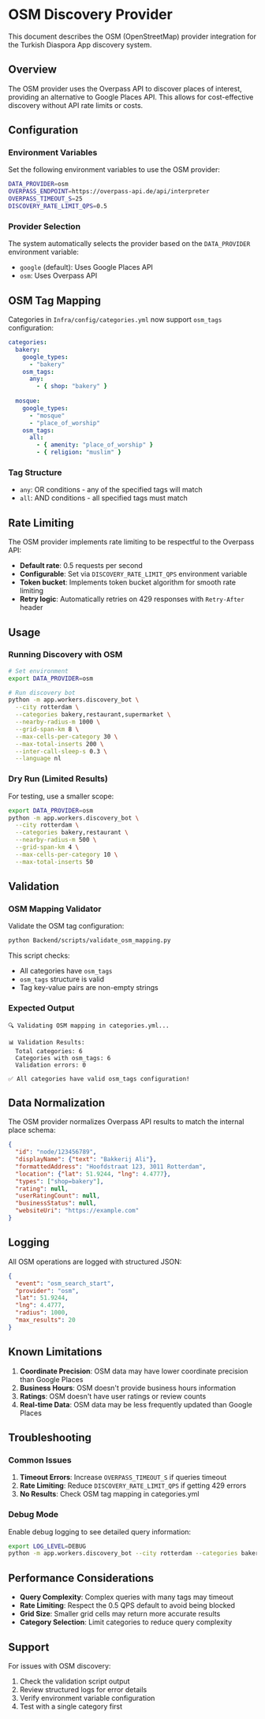 # OSM Discovery Provider

This document describes the OSM (OpenStreetMap) provider integration for the Turkish Diaspora App discovery system.

## Overview

The OSM provider uses the Overpass API to discover places of interest, providing an alternative to Google Places API. This allows for cost-effective discovery without API rate limits or costs.

## Configuration

### Environment Variables

Set the following environment variables to use the OSM provider:

```bash
DATA_PROVIDER=osm
OVERPASS_ENDPOINT=https://overpass-api.de/api/interpreter
OVERPASS_TIMEOUT_S=25
DISCOVERY_RATE_LIMIT_QPS=0.5
```

### Provider Selection

The system automatically selects the provider based on the `DATA_PROVIDER` environment variable:
- `google` (default): Uses Google Places API
- `osm`: Uses Overpass API

## OSM Tag Mapping

Categories in `Infra/config/categories.yml` now support `osm_tags` configuration:

```yaml
categories:
  bakery:
    google_types:
      - "bakery"
    osm_tags:
      any:
        - { shop: "bakery" }
  
  mosque:
    google_types:
      - "mosque"
      - "place_of_worship"
    osm_tags:
      all:
        - { amenity: "place_of_worship" }
        - { religion: "muslim" }
```

### Tag Structure

- `any`: OR conditions - any of the specified tags will match
- `all`: AND conditions - all specified tags must match

## Rate Limiting

The OSM provider implements rate limiting to be respectful to the Overpass API:

- **Default rate**: 0.5 requests per second
- **Configurable**: Set via `DISCOVERY_RATE_LIMIT_QPS` environment variable
- **Token bucket**: Implements token bucket algorithm for smooth rate limiting
- **Retry logic**: Automatically retries on 429 responses with `Retry-After` header

## Usage

### Running Discovery with OSM

```bash
# Set environment
export DATA_PROVIDER=osm

# Run discovery bot
python -m app.workers.discovery_bot \
  --city rotterdam \
  --categories bakery,restaurant,supermarket \
  --nearby-radius-m 1000 \
  --grid-span-km 8 \
  --max-cells-per-category 30 \
  --max-total-inserts 200 \
  --inter-call-sleep-s 0.3 \
  --language nl
```

### Dry Run (Limited Results)

For testing, use a smaller scope:

```bash
export DATA_PROVIDER=osm
python -m app.workers.discovery_bot \
  --city rotterdam \
  --categories bakery,restaurant \
  --nearby-radius-m 500 \
  --grid-span-km 4 \
  --max-cells-per-category 10 \
  --max-total-inserts 50
```

## Validation

### OSM Mapping Validator

Validate the OSM tag configuration:

```bash
python Backend/scripts/validate_osm_mapping.py
```

This script checks:
- All categories have `osm_tags`
- `osm_tags` structure is valid
- Tag key-value pairs are non-empty strings

### Expected Output

```
🔍 Validating OSM mapping in categories.yml...

📊 Validation Results:
  Total categories: 6
  Categories with osm_tags: 6
  Validation errors: 0

✅ All categories have valid osm_tags configuration!
```

## Data Normalization

The OSM provider normalizes Overpass API results to match the internal place schema:

```json
{
  "id": "node/123456789",
  "displayName": {"text": "Bakkerij Ali"},
  "formattedAddress": "Hoofdstraat 123, 3011 Rotterdam",
  "location": {"lat": 51.9244, "lng": 4.4777},
  "types": ["shop=bakery"],
  "rating": null,
  "userRatingCount": null,
  "businessStatus": null,
  "websiteUri": "https://example.com"
}
```

## Logging

All OSM operations are logged with structured JSON:

```json
{
  "event": "osm_search_start",
  "provider": "osm",
  "lat": 51.9244,
  "lng": 4.4777,
  "radius": 1000,
  "max_results": 20
}
```

## Known Limitations

1. **Coordinate Precision**: OSM data may have lower coordinate precision than Google Places
2. **Business Hours**: OSM doesn't provide business hours information
3. **Ratings**: OSM doesn't have user ratings or review counts
4. **Real-time Data**: OSM data may be less frequently updated than Google Places

## Troubleshooting

### Common Issues

1. **Timeout Errors**: Increase `OVERPASS_TIMEOUT_S` if queries timeout
2. **Rate Limiting**: Reduce `DISCOVERY_RATE_LIMIT_QPS` if getting 429 errors
3. **No Results**: Check OSM tag mapping in categories.yml

### Debug Mode

Enable debug logging to see detailed query information:

```bash
export LOG_LEVEL=DEBUG
python -m app.workers.discovery_bot --city rotterdam --categories bakery
```

## Performance Considerations

- **Query Complexity**: Complex queries with many tags may timeout
- **Rate Limiting**: Respect the 0.5 QPS default to avoid being blocked
- **Grid Size**: Smaller grid cells may return more accurate results
- **Category Selection**: Limit categories to reduce query complexity

## Support

For issues with OSM discovery:
1. Check the validation script output
2. Review structured logs for error details
3. Verify environment variable configuration
4. Test with a single category first
